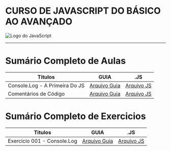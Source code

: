 # CURSO DE JAVASCRIPT DO BÁSICO AO AVANÇADO

<img src="https://res.cloudinary.com/practicaldev/image/fetch/s--ohpJlve1--/c_imagga_scale,f_auto,fl_progressive,h_420,q_auto,w_1000/https://res.cloudinary.com/drquzbncy/image/upload/v1586605549/javascript_banner_sxve2l.jpg" alt="Logo do JavaScript"></img>

---

# Sumário Completo de Aulas

| Titulos                        | GUIA              | .JS                                        |
| ------------------------------ | ----------------- | ------------------------------------------ |
| Console.Log - A Primeira Do JS | [Arquivo Guia](#) | [Arquivo JS](./js.AULAS/aula.001/main.js)  |
| Comentários de Código          | [Arquivo Guia](#) | [Arquivo JS](./js.AULAS/aula.002/index.js) |

# Sumário Completo de Exercicios
| Titulos                           | GUIA              | .JS                                  |
| --------------------------------- | ----------------- | ------------------------------------ |
| Exercicio 001 - Console.Log | [Arquivo Guia](#) | [Arquivo JS](./js.EX/ex001/index.js) |